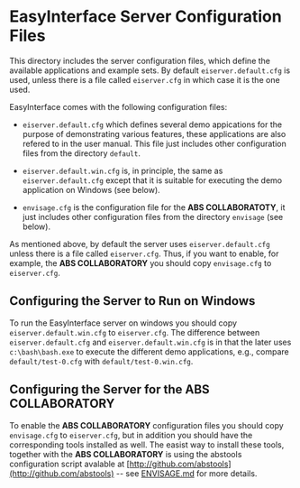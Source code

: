 # EasyInterface Server Configuration Files

This directory includes the server configuration files, which define the available applications and example sets. By default `eiserver.default.cfg` is used, unless there is a file called `eiserver.cfg` in which case it is the one used.

EasyInterface comes with the following configuration files:

* `eiserver.default.cfg` which defines several demo appications for the purpose of demonstrating various features, these applications are also refered to in the user manual. This file just includes other configuration files from the directory `default`. 

* `eiserver.default.win.cfg` is, in principle, the same as `eiserver.default.cfg` except that it is suitable for executing the demo application on Windows (see below).

* `envisage.cfg` is the configuration file for the **ABS COLLABORATOTY**, it just includes other configuration files from the directory `envisage` (see below). 

As mentioned above, by default the server uses `eiserver.default.cfg` unless there is a file called `eiserver.cfg`. Thus, if you want to enable, for example, the **ABS COLLABORATORY** you should copy `envisage.cfg` to `eiserver.cfg`.


## Configuring the Server to Run on Windows

To run the EasyInterface server on windows you should copy `eiserver.default.win.cfg` to
`eiserver.cfg`. The difference between `eiserver.default.cfg` and `eiserver.default.win.cfg` is in that the later uses `c:\bash\bash.exe` to execute the different demo applications, e.g., compare `default/test-0.cfg` with `default/test-0.win.cfg`.

## Configuring the Server for the ABS COLLABORATORY

To enable the **ABS COLLABORATORY** configuration files you should copy `envisage.cfg` to `eiserver.cfg`, but in addition you should have the corresponding tools installed as well. The easist way to install these tools, together with the **ABS COLLABORATORY** is using the abstools configuration script avalable at [http://github.com/abstools](http://github.com/abstools) -- see [ENVISAGE.md](ENVISAGE.md) for more details.